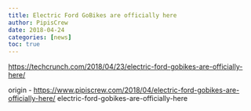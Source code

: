 ```yaml
---
title: Electric Ford GoBikes are officially here
author: PipisCrew
date: 2018-04-24
categories: [news]
toc: true
---
```


https://techcrunch.com/2018/04/23/electric-ford-gobikes-are-officially-here/

origin - https://www.pipiscrew.com/2018/04/electric-ford-gobikes-are-officially-here/ electric-ford-gobikes-are-officially-here